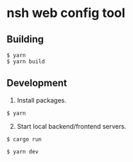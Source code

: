 nsh web config tool
====================

## Building
```
$ yarn
$ yarn build
```

## Development
1. Install packages.
```
$ yarn
```

2. Start local backend/frontend servers.
```
$ cargo run
```

```
$ yarn dev
```
